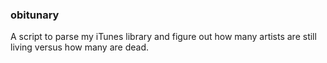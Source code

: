 ### obitunary

A script to parse my iTunes library and figure out how many artists are still living versus how many are dead.
